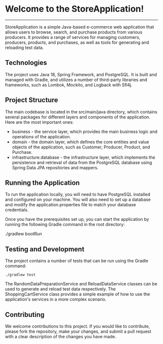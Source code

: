 Welcome to the StoreApplication! 
=================================
--------------------------------

StoreApplication is a simple Java-based e-commerce web application that allows users to browse, search,
and purchase products from various producers. It provides a range of services for managing customers,
producers, products, and purchases, as well as tools for generating and reloading test data.

Technologies
------------------
The project uses Java 18, Spring Framework, and PostgreSQL. It is built and managed with Gradle, and utilizes 
a number of third-party libraries and frameworks, such as Lombok, Mockito, and Logback with Sfl4j.

Project Structure
-----------------
The main codebase is located in the src/main/java directory, which contains several packages for different
layers and components of the application. Here are the most important ones:

- business - the service layer, which provides the main business logic and operations of the application.
- domain - the domain layer, which defines the core entities and value objects of the application, such as
Customer, Producer, Product, and Purchase.
- infrastructure.database - the infrastructure layer, which implements the persistence and retrieval of data
from the PostgreSQL database using Spring Data JPA repositories and mappers.

Running the Application
------------------------
To run the application locally, you will need to have PostgreSQL installed and configured on your machine.
You will also need to set up a database and modify the application.properties file to match your database credentials.

Once you have the prerequisites set up, you can start the application by running the following Gradle command in the root directory:

  ./gradlew bootRun
 
 Testing and Development
 ------------------------
The project contains a number of tests that can be run using the Gradle command:

    ./gradlew test

The RandomDataPreparationService and ReloadDataService classes can be used to generate and reload test data respectively.
The ShoppingCartService class provides a simple example of how to use the application's services in a more complex scenario.


Contributing
-------------
We welcome contributions to this project. If you would like to contribute, please fork the repository, make your changes,
and submit a pull request with a clear description of the changes you have made.
